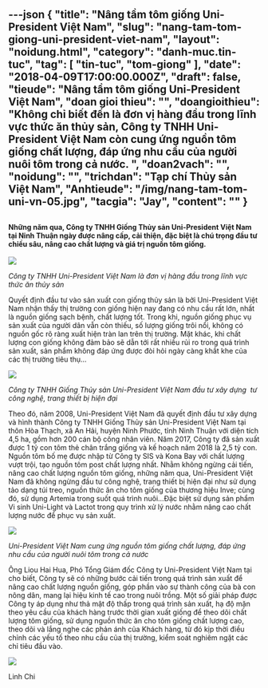 ---json
{
    "title": "Nâng tầm tôm giống Uni-President Việt Nam",
    "slug": "nang-tam-tom-giong-uni-president-viet-nam",
    "layout": "noidung.html",
    "category": "danh-muc.tin-tuc",
    "tag": [
        "tin-tuc",
        "tom-giong"
    ],
    "date": "2018-04-09T17:00:00.000Z",
    "draft": false,
    "tieude": "Nâng tầm tôm giống Uni-President Việt Nam",
    "doan gioi thieu": "",
    "doangioithieu": "Không chỉ biết đến là đơn vị hàng đầu trong lĩnh vực thức ăn thủy sản, Công ty TNHH Uni-President Việt Nam còn cung ứng nguồn tôm giống chất lượng, đáp ứng nhu cầu của người nuôi tôm trong cả nước. ",
    "doan2vach": "",
    "noidung": "",
    "trichdan": "Tạp chí Thủy sản Việt Nam",
    "Anhtieude": "/img/nang-tam-tom-uni-vn-05.jpg",
    "tacgia": "Jay",
    "__content__": ""
}
---
<h2><span style="font-size:14px">Những năm qua, C&ocirc;ng ty TNHH Giống Thủy sản Uni-President Việt Nam tại Ninh Thuận ngày được n&acirc;ng c&acirc;́p, cải thi&ecirc;̣n, đặc biệt là ch&uacute; trọng đầu tư chiều s&acirc;u, n&acirc;ng cao chất lượng v&agrave; gi&aacute; trị ngu&ocirc;̀n t&ocirc;m gi&ocirc;́ng.</span></h2>

<p><span style="font-size:14px"><img src="http://www.thuysanvietnam.com.vn/uploads/article2/baiviet/moitruong/nang-tam-tom-uni-vn-01.jpg" /></span></p>

<p><span style="font-size:14px"><em>C&ocirc;ng ty TNHH Uni-President Vi&ecirc;̣t Nam là đơn vị hàng đ&acirc;̀u trong lĩnh vực thức ăn thủy sản&nbsp;</em></span></p>

<p><span style="font-size:14px">Quyết định đầu tư v&agrave;o sản xuất con giống thủy sản l&agrave; bởi Uni-President Vi&ecirc;̣t Nam nhận thấy thị trường con giống hiện nay đang c&oacute; nhu cầu rất lớn, nhất l&agrave; nguồn giống sạch bệnh, chất lượng tốt. Trong khi, nguồn giống phục vụ sản xuất của người d&acirc;n vẫn c&ograve;n thiếu, số lượng giống tr&ocirc;i nổi, kh&ocirc;ng c&oacute; nguồn gốc r&otilde; r&agrave;ng xuất hiện tr&agrave;n lan tr&ecirc;n thị trường. Mặt khác, khi chất lượng con giống kh&ocirc;ng đảm bảo sẽ dẫn tới rất nhiều rủi ro trong qu&aacute; tr&igrave;nh sản xuất, sản phẩm kh&ocirc;ng đ&aacute;p ứng được đ&ograve;i hỏi ng&agrave;y c&agrave;ng khắt khe của c&aacute;c thị trường ti&ecirc;u thụ&hellip;</span></p>

<p><span style="font-size:14px"><img src="http://www.thuysanvietnam.com.vn/uploads/article2/baiviet/moitruong/nang-tam-tom-uni-vn-02.jpg" /></span></p>

<p><span style="font-size:14px"><em>C&ocirc;ng ty TNHH Giống Thủy sản Uni-President Việt Nam đầu tư&nbsp;x&acirc;y dựng&nbsp; tư c&ocirc;ng ngh&ecirc;̣,&nbsp;trang thi&ecirc;́t bị hi&ecirc;̣n đại&nbsp;&nbsp;</em></span></p>

<p><span style="font-size:14px">Theo đó, năm 2008, Uni-President Vi&ecirc;̣t Nam đã quy&ecirc;́t định đ&acirc;̀u tư x&acirc;y dựng và hình thành C&ocirc;ng ty TNHH Giống Thủy sản Uni-President Việt Nam tại th&ocirc;n H&ograve;a Thạch, x&atilde; An Hải, huyện Ninh Phước, tỉnh Ninh Thuận với diện t&iacute;ch 4,5 ha, gồm hơn 200 c&aacute;n bộ c&ocirc;ng nh&acirc;n vi&ecirc;n. Năm 2017, C&ocirc;ng ty đã sản xu&acirc;́t được 1 tỷ con t&ocirc;m thẻ ch&acirc;n trắng gi&ocirc;́ng và k&ecirc;́ hoạch năm 2018 là 2,5 tỷ con. Ngu&ocirc;̀n t&ocirc;m b&ocirc;́ mẹ được nh&acirc;̣p từ C&ocirc;ng ty SIS và Kona Bay với ch&acirc;́t lượng vượt tr&ocirc;̣i, tạo ngu&ocirc;̀n t&ocirc;m post ch&acirc;́t lượng nh&acirc;́t. Nhằm kh&ocirc;ng ngừng cải ti&ecirc;́n, n&acirc;ng cao ch&acirc;́t lượng ngu&ocirc;̀n t&ocirc;m gi&ocirc;́ng, những năm qua, Uni-President Việt Nam đã kh&ocirc;ng ngừng đ&acirc;̀u tư c&ocirc;ng ngh&ecirc;̣, trang thi&ecirc;́t bị hi&ecirc;̣n đại như sử dụng tảo dạng túi treo, ngu&ocirc;̀n thức ăn cho t&ocirc;m gi&ocirc;́ng của thương hi&ecirc;̣u Inve; cùng đó, sử dụng Artemia trong su&ocirc;́t quá trình nu&ocirc;i&hellip;Đặc biệt sử dụng sản phẩm Vi sinh Uni-Light v&agrave; Lactot trong quy tr&igrave;nh xử l&yacute; nước nhằm n&acirc;ng cao chất lượng nước để phục vụ sản xuất.</span></p>

<p><span style="font-size:14px"><img src="http://www.thuysanvietnam.com.vn/uploads/article2/baiviet/moitruong/nang-tam-tom-uni-vn-03.jpg" /></span></p>

<p><span style="font-size:14px"><em>Uni-President Vi&ecirc;̣t Nam&nbsp;cung ứng ngu&ocirc;̀n t&ocirc;m gi&ocirc;́ng ch&acirc;́t lượng, đáp ứng nhu c&acirc;̀u của người nu&ocirc;i t&ocirc;m trong cả nước&nbsp;</em>&nbsp;</span></p>

<p><span style="font-size:14px">&Ocirc;ng Liou Hai Hua, Ph&oacute; Tổng Giám đ&ocirc;́c C&ocirc;ng ty Uni-President Việt Nam tại cho bi&ecirc;́t, C&ocirc;ng ty sẽ có những bước cải ti&ecirc;́n trong quá trình sản xu&acirc;́t đ&ecirc;̉ n&acirc;ng cao ch&acirc;́t lượng ngu&ocirc;̀n gi&ocirc;́ng, g&oacute;p phần v&agrave;o sự th&agrave;nh c&ocirc;ng của b&agrave; con n&ocirc;ng d&acirc;n, mang lại hi&ecirc;̣u kinh tế cao trong nu&ocirc;i trồng. M&ocirc;̣t s&ocirc;́ giải pháp được C&ocirc;ng ty áp dụng như thả mật độ thấp trong qu&aacute; tr&igrave;nh sản xuất, hạ đ&ocirc;̣ mặn theo y&ecirc;u c&acirc;̀u của khách hàng trước thời gian xuất giống để theo d&otilde;i chất lượng t&ocirc;m giống, sử dụng ngu&ocirc;̀n thức ăn cho t&ocirc;m gi&ocirc;́ng ch&acirc;́t lượng cao, theo d&otilde;i v&agrave; lắng nghe c&aacute;c phản &aacute;nh của Kh&aacute;ch h&agrave;ng, từ đ&oacute; kịp thời điều chỉnh c&aacute;c yếu tố theo nhu cầu của thị trường, ki&ecirc;̉m soát nghi&ecirc;m ngặt các chỉ ti&ecirc;u đ&acirc;̀u vào.</span></p>

<p><span style="font-size:14px"><img src="http://www.thuysanvietnam.com.vn/uploads/article2/baiviet/moitruong/nang-tam-tom-uni-vn-06.jpg" /></span></p>

<p><span style="font-size:14px">Linh Chi&nbsp;</span></p>
